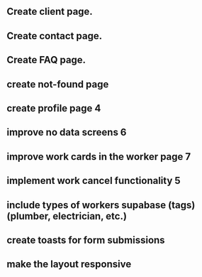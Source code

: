 ## Create client page.

## Create contact page.

## Create FAQ page.

## create not-found page

## create profile page 4

## improve no data screens 6

## improve work cards in the worker page 7

## implement work cancel functionality 5

## include types of workers supabase (tags) (plumber, electrician, etc.)

## create toasts for form submissions

## make the layout responsive
